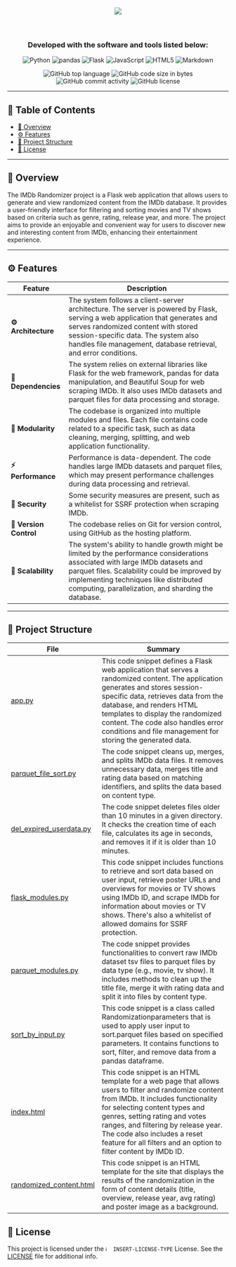 
<div align="center">
<h1 align="center">
<img src="https://i.imgur.com/b21t3Lu.png"/>
</h1>

<br>
<h3>Developed with the software and tools listed below:</h3>

<p align="center">
<img src="https://img.shields.io/badge/Python-3776AB.svg?style&logo=Python&logoColor=white" alt="Python" />
<img src="https://img.shields.io/badge/pandas-150458.svg?style&logo=pandas&logoColor=white" alt="pandas" />
<img src="https://img.shields.io/badge/Flask-000000.svg?style&logo=Flask&logoColor=white" alt="Flask" />
<img src="https://img.shields.io/badge/JavaScript-F7DF1E.svg?style&logo=JavaScript&logoColor=black" alt="JavaScript" />
<img src="https://img.shields.io/badge/HTML5-E34F26.svg?style&logo=HTML5&logoColor=white" alt="HTML5" />
<img src="https://img.shields.io/badge/Markdown-000000.svg?style&logo=Markdown&logoColor=white" alt="Markdown" />
</p>
<img src="https://img.shields.io/github/languages/top/RasmusKard/IMDb_Randomizer?style&color=5D6D7E" alt="GitHub top language" />
<img src="https://img.shields.io/github/languages/code-size/RasmusKard/IMDb_Randomizer?style&color=5D6D7E" alt="GitHub code size in bytes" />
<img src="https://img.shields.io/github/commit-activity/m/RasmusKard/IMDb_Randomizer?style&color=5D6D7E" alt="GitHub commit activity" />
<img src="https://img.shields.io/github/license/RasmusKard/IMDb_Randomizer?style&color=5D6D7E" alt="GitHub license" />
</div>

---

## 📒 Table of Contents
- [📍 Overview](#-overview)
- [⚙️ Features](#-features)
- [📂 Project Structure](#project-structure)
- [📄 License](#-license)

---


## 📍 Overview

The IMDb Randomizer project is a Flask web application that allows users to generate and view randomized content from the IMDb database. It provides a user-friendly interface for filtering and sorting movies and TV shows based on criteria such as genre, rating, release year, and more. The project aims to provide an enjoyable and convenient way for users to discover new and interesting content from IMDb, enhancing their entertainment experience.

---

## ⚙️ Features

| Feature                | Description                           |
| ---------------------- | ------------------------------------- |
| **⚙️ Architecture**     | The system follows a client-server architecture. The server is powered by Flask, serving a web application that generates and serves randomized content with stored session-specific data. The system also handles file management, database retrieval, and error conditions.    |
| **🔗 Dependencies**    | The system relies on external libraries like Flask for the web framework, pandas for data manipulation, and Beautiful Soup for web scraping IMDb. It also uses IMDb datasets and parquet files for data processing and storage.    |
| **🧩 Modularity**      | The codebase is organized into multiple modules and files. Each file contains code related to a specific task, such as data cleaning, merging, splitting, and web application functionality.   |
| **⚡️ Performance**      | Performance is data-dependent. The code handles large IMDb datasets and parquet files, which may present performance challenges during data processing and retrieval.   |
| **🔐 Security**        | Some security measures are present, such as a whitelist for SSRF protection when scraping IMDb.|
| **🔀 Version Control** | The codebase relies on Git for version control, using GitHub as the hosting platform.
| **📶 Scalability**     | The system's ability to handle growth might be limited by the performance considerations associated with large IMDb datasets and parquet files. Scalability could be improved by implementing techniques like distributed computing, parallelization, and sharding the database.  |

---


## 📂 Project Structure


| File                                                                                                                 | Summary                                                                                                                                                                                                                                                                                                                                                |
| ---                                                                                                                  |--------------------------------------------------------------------------------------------------------------------------------------------------------------------------------------------------------------------------------------------------------------------------------------------------------------------------------------------------------|
| [app.py](https://github.com/RasmusKard/IMDb_Randomizer/blob/main/app.py)                                             | This code snippet defines a Flask web application that serves a randomized content. The application generates and stores session-specific data, retrieves data from the database, and renders HTML templates to display the randomized content. The code also handles error conditions and file management for storing the generated data.             |
| [parquet_file_sort.py](https://github.com/RasmusKard/IMDb_Randomizer/blob/main/parquet_file_sort.py)                 | The code snippet cleans up, merges, and splits IMDb data files. It removes unnecessary data, merges title and rating data based on matching identifiers, and splits the data based on content type.                                                                                                                                                    |
| [del_expired_userdata.py](https://github.com/RasmusKard/IMDb_Randomizer/blob/main/modules\del_expired_userdata.py)   | The code snippet deletes files older than 10 minutes in a given directory. It checks the creation time of each file, calculates its age in seconds, and removes it if it is older than 10 minutes.                                                                                                                                                     |
| [flask_modules.py](https://github.com/RasmusKard/IMDb_Randomizer/blob/main/modules\flask_modules.py)                 | This code snippet includes functions to retrieve and sort data based on user input, retrieve poster URLs and overviews for movies or TV shows using IMDb ID, and scrape IMDb for information about movies or TV shows. There's also a whitelist of allowed domains for SSRF protection.                                                                |
| [parquet_modules.py](https://github.com/RasmusKard/IMDb_Randomizer/blob/main/modules\parquet_modules.py)             | The code snippet provides functionalities to convert raw IMDb dataset tsv files to parquet files by data type (e.g., movie, tv show). It includes methods to clean up the title file, merge it with rating data and split it into files by content type.                                                                                               |
| [sort_by_input.py](https://github.com/RasmusKard/IMDb_Randomizer/blob/main/modules\sort_by_input.py)                 | This code snippet is a class called Randomizationparameters that is used to apply user input to sort.parquet files based on specified parameters. It contains functions to sort, filter, and remove data from a pandas dataframe.                                                                                                                      |
| [index.html](https://github.com/RasmusKard/IMDb_Randomizer/blob/main/templates\index.html)                           | This code snippet is an HTML template for a web page that allows users to filter and randomize content from IMDb. It includes functionality for selecting content types and genres, setting rating and votes ranges, and filtering by release year. The code also includes a reset feature for all filters and an option to filter content by IMDb ID. |
| [randomized_content.html](https://github.com/RasmusKard/IMDb_Randomizer/blob/main/templates\randomized_content.html) | This code snippet is an HTML template for the site that displays the results of the randomization in the form of content details (title, overview, release year, avg rating) and poster image as a background.                                                                                                                                         |



## 📄 License

This project is licensed under the `ℹ️  INSERT-LICENSE-TYPE` License. See the [LICENSE](https://docs.github.com/en/communities/setting-up-your-project-for-healthy-contributions/adding-a-license-to-a-repository) file for additional info.


